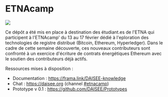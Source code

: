 # ETNAcamp

![](https://github.com/DAISEE/MasterCamp-ETNA/blob/master/docs/MasterCampETNA.png)

Ce dépôt a été mis en place à destination des étudiant.es de l'ETNA qui participent à l'ETNAcamp' du 13 au 17 février dédié à l'eploration des technologies de registre distribué (Bitcoin, Ethereum, Hyperledger). Dans le cadre de cette semaine découverte, ces nouveaux contributeurs sont confronté à un exercice d'écriture de contrats énergétiques Ethereum avec le soutien des contributeurs déjà actifs.

Ressources mises à disposition : 
- Documentation : https://frama.link/DAISEE-knowledge
- Chat : https://daisee.org (channel [#etnacamp](https://chat.daisee.org/channel/etnacamp))
- Prototype v 0.1 : https://github.com/DAISEE/Prototypes
